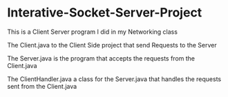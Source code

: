 # Interative-Socket-Server-Project
This is a Client Server program I did in my Networking class

The Client.java to the Client Side project that send Requests to the Server

The Server.java is the program that accepts the requests from the Client.java

The ClientHandler.java a class for the Server.java that handles the requests sent from the Client.java
